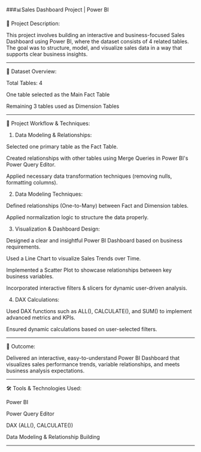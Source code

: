 ###📊Sales Dashboard Project | Power BI

📝 Project Description:

This project involves building an interactive and business-focused Sales Dashboard using Power BI, where the dataset consists of 4 related tables. The goal was to structure, model, and visualize sales data in a way that supports clear business insights.


---

📂 Dataset Overview:

Total Tables: 4

One table selected as the Main Fact Table

Remaining 3 tables used as Dimension Tables



---

🔧 Project Workflow & Techniques:

1. Data Modeling & Relationships:

Selected one primary table as the Fact Table.

Created relationships with other tables using Merge Queries in Power BI's Power Query Editor.

Applied necessary data transformation techniques (removing nulls, formatting columns).



2. Data Modeling Techniques:

Defined relationships (One-to-Many) between Fact and Dimension tables.

Applied normalization logic to structure the data properly.



3. Visualization & Dashboard Design:

Designed a clear and insightful Power BI Dashboard based on business requirements.

Used a Line Chart to visualize Sales Trends over Time.

Implemented a Scatter Plot to showcase relationships between key business variables.

Incorporated interactive filters & slicers for dynamic user-driven analysis.



4. DAX Calculations:

Used DAX functions such as ALL(), CALCULATE(), and SUM() to implement advanced metrics and KPIs.

Ensured dynamic calculations based on user-selected filters.





---

🎯 Outcome:

Delivered an interactive, easy-to-understand Power BI Dashboard that visualizes sales performance trends, variable relationships, and meets business analysis expectations.


---

🛠️ Tools & Technologies Used:

Power BI

Power Query Editor

DAX (ALL(), CALCULATE())

Data Modeling & Relationship Building



---